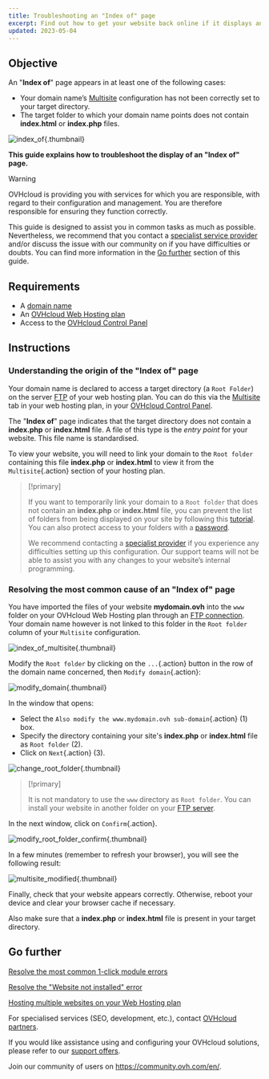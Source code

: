 ```yaml
---
title: Troubleshooting an "Index of" page
excerpt: Find out how to get your website back online if it displays an "Index of" page
updated: 2023-05-04
---
```


## Objective

An "**Index of**" page appears in at least one of the following cases:

- Your domain name’s [Multisite](multisites_configure_multisite1.) configuration has not been correctly set to your target directory.
- The target folder to which your domain name points does not contain **index.html** or **index.php** files.

![index_of](index-of.png){.thumbnail}

**This guide explains how to troubleshoot the display of an "Index of" page.**

> [!warning]
> OVHcloud is providing you with services for which you are responsible, with regard to their configuration and management. You are therefore responsible for ensuring they function correctly.
>
>This guide is designed to assist you in common tasks as much as possible. Nevertheless, we recommend that you contact a [specialist service provider](partner.) and/or discuss the issue with our community on if you have difficulties or doubts. You can find more information in the [Go further](diagnostic-index-of_#go-further.) section of this guide.
>

## Requirements

- A [domain name](domains.)
- An [OVHcloud Web Hosting plan](hosting.)
- Access to the [OVHcloud Control Panel](manager.)

## Instructions

### Understanding the origin of the "Index of" page

Your domain name is declared to access a target directory (a `Root Folder`) on the server [FTP](ftp_connection1.) of your web hosting plan. You can do this via the [Multisite](multisites_configure_multisite1.) tab in your web hosting plan, in your [OVHcloud Control Panel](https://ca.ovh.com/auth/?action=gotomanager&from=https://www.ovh.com/world/&ovhSubsidiary=wea).

The "**Index of**" page indicates that the target directory does not contain a **index.php** or **index.html** file. A file of this type is the *entry point* for your website. This file name is standardised.

To view your website, you will need to link your domain to the `Root folder` containing this file **index.php** or **index.html** to view it from the `Multisite`{.action} section of your hosting plan.

> [!primary]
>
> If you want to temporarily link your domain to a `Root folder` that does not contain an **index.php** or **index.html** file, you can prevent the list of folders from being displayed on your site by following this [tutorial](htaccess_what_else_can_you_do#prevent-the-content-of-a-directory-from-being-listed.). You can also protect access to your folders with a [password](htaccess_protect_directory_by_password1.).
>
> We recommend contacting a [specialist provider](partner.) if you experience any difficulties setting up this configuration. Our support teams will not be able to assist you with any changes to your website’s internal programming.

### Resolving the most common cause of an "Index of" page

You have imported the files of your website **mydomain.ovh** into the `www` folder on your OVHcloud Web Hosting plan through an [FTP connection](ftp_connection1.). Your domain name however is not linked to this folder in the `Root folder` column of your `Multisite` configuration.

![index_of_multisite](root-folders-empty.png){.thumbnail}

Modify the `Root folder` by clicking on the `...`{.action} button in the row of the domain name concerned, then `Modify domain`{.action}:

![modify_domain](modify-domain.png){.thumbnail}

In the window that opens:

- Select the `Also modify the www.mydomain.ovh sub-domain`{.action} (1) box.
- Specify the directory containing your site's **index.php** or **index.html** file as `Root folder` (2).
- Click on `Next`{.action} (3).

![change_root_folder](change-root-folder-step-1.png){.thumbnail}

> [!primary]
>
> It is not mandatory to use the `www` directory as `Root folder`. You can install your website in another folder on your [FTP server](ftp_connection1.).
>

In the next window, click on `Confirm`{.action}.

![modify_root_folder_confirm](change-root-folder-step-2.png){.thumbnail}

In a few minutes (remember to refresh your browser), you will see the following result: 

![multisite_modified](root-folders-full-www.png){.thumbnail}

Finally, check that your website appears correctly. Otherwise, reboot your device and clear your browser cache if necessary.

Also make sure that a **index.php** or **index.html** file is present in your target directory.

## Go further <a name="go-further"></a>

[Resolve the most common 1-click module errors](diagnostic_errors_module1clic1.)

[Resolve the "Website not installed" error](multisites_website_not_installed1.)

[Hosting multiple websites on your Web Hosting plan](multisites_configure_multisite1.)

For specialised services (SEO, development, etc.), contact [OVHcloud partners](partner.).

If you would like assistance using and configuring your OVHcloud solutions, please refer to our [support offers](support.).

Join our community of users on <https://community.ovh.com/en/>.
